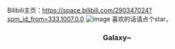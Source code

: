 Bilibili主页：https://space.bilibili.com/290347024?spm_id_from=333.1007.0.0
![image](https://llwiki.org/mediawiki/img_auth.php/thumb/7/72/Sumire_img.png/270px-Sumire_img.png)
喜欢的话请点个star， <h3 align="center">Galaxy~</h3>
